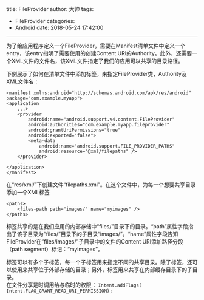 title: FileProvider
author: 大帅
tags:
  - FileProvider
categories:
  - Android
date: 2018-05-24 17:42:00
---
为了给应用程序定义一个FileProvider，需要在Manifest清单文件中定义一个entry，该entry指明了需要使用的创建Content URI的Authority。此外，还需要一个XML文件的文件名，该XML文件指定了我们的应用可以共享的目录路径。

下例展示了如何在清单文件中添加<provider>标签，来指定FileProvider类，Authority及XML文件名：
  		
    <manifest xmlns:android="http://schemas.android.com/apk/res/android"
    package="com.example.myapp">
    <application
        ...>
        <provider
            android:name="android.support.v4.content.FileProvider"
            android:authorities="com.example.myapp.fileprovider"
            android:grantUriPermissions="true"
            android:exported="false">
            <meta-data
                android:name="android.support.FILE_PROVIDER_PATHS"
                android:resource="@xml/filepaths" />
        </provider>
        ...
    </application>
	</manifest>
在“res/xml/”下创建文件“filepaths.xml”。在这个文件中，为每一个想要共享目录添加一个XML标签
		
    <paths>
    	<files-path path="images/" name="myimages" />
	</paths>
    
<files-path>标签共享的是在我们应用的内部存储中“files/”目录下的目录。“path”属性字段指出了该子目录为“files/”目录下的子目录“images/”。“name”属性字段告知FileProvider在“files/images/”子目录中的文件的Content URI添加路径分段（path segment）标记：“myimages”。

<paths>标签可以有多个子标签，每一个子标签用来指定不同的共享目录。除了<files-path>标签，还可以使用<external-path>来共享位于外部存储的目录；另外，<cache-path>标签用来共享在内部缓存目录下的子目录。   
  在文件分享是时调用给与临时的权限：
  ``Intent.addFlags(
                       Intent.FLAG_GRANT_READ_URI_PERMISSION);``
